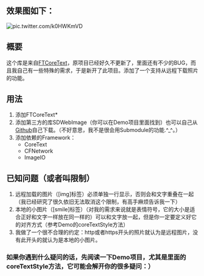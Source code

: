 ## 效果图如下：
![pic.twitter.com/k0HWKmVD](https://pbs.twimg.com/media/A-SCwTHCEAAVK7j.png:large)

## 概要
这个库是来自[FTCoreText](https://github.com/FuerteInternational/FTCoreText.git)，原项目已经好久不更新了，里面还有不少的BUG，而且我自己有一些特殊的需求，于是新开了此项目。添加了一个支持从远程下载照片的功能。
## 用法
1. 添加FTCoreText*
2. 添加第三方的库SDWebImage（你可以在Demo项目里面找到）也可以自己从[Github](https://github.com/rs/SDWebImage)自己下载。（不好意思，我不是很会用Submodule的功能.^_^。）
3. 添加依赖的Framework：
	* CoreText
	* CFNetwork
	* ImageIO

## 已知问题（或者叫限制）
1. 远程加载的图片（[img]标签）必须单独一行显示，否则会和文字重叠在一起（我已经研究了很久依旧无法取消这个限制，有高手麻烦告诉我一下）
2. 本地的小图片（[smile]标签）（对我的需求来说就是表情符号，它的大小是适合正好和文字一样放在同一样的）可以和文字放一起，但是你一定要定义好它的对齐方式（参考Demo的coreTextStyle方法）
3. 我做了一个很不合理的约定：http或者https开头的照片就认为是远程图片，没有此开头的就认为是本地的小图片。

### 如果你遇到什么疑问的话，先阅读一下Demo项目，尤其是里面的coreTextStyle方法，它可能会解开你的很多疑问：）
